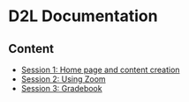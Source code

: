 # D2L Documentation
## Content
- [Session 1: Home page and content creation](session1.md)
- [Session 2: Using Zoom](session2.md)
- [Session 3: Gradebook](session3.md)